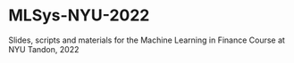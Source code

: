 # MLSys-NYU-2022
Slides, scripts and materials for the Machine Learning in Finance Course at NYU Tandon, 2022
